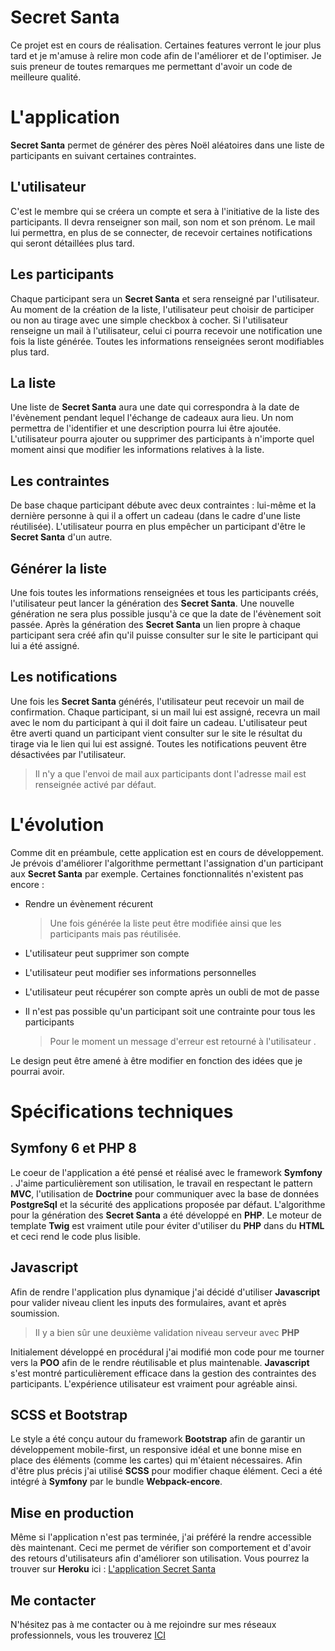 # Secret Santa 

Ce projet est en cours de réalisation. Certaines features verront le jour plus tard et je m'amuse à relire mon code afin de l'améliorer et de l'optimiser. Je suis preneur de toutes remarques me permettant d'avoir un code de meilleure qualité.


# L'application

**Secret Santa** permet de générer des pères Noël aléatoires dans une liste de participants en suivant certaines contraintes. 

## L'utilisateur

C'est le membre qui se créera un compte et sera à l'initiative de la liste des participants. Il devra renseigner son mail, son nom et son prénom. Le mail lui permettra, en plus de se connecter, de recevoir certaines notifications qui seront détaillées plus tard.

## Les participants

Chaque participant sera un **Secret Santa** et sera renseigné par l'utilisateur. Au moment de la création de la liste, l'utilisateur peut choisir de participer ou non au tirage avec une simple checkbox à cocher.  Si l'utilisateur renseigne un mail à l'utilisateur, celui ci pourra recevoir une notification une fois la liste générée. 
Toutes les informations renseignées seront modifiables plus tard.

## La liste

Une liste de **Secret Santa** aura une date qui correspondra à la date de l'évènement pendant lequel l'échange de cadeaux aura lieu. Un nom permettra de l'identifier et une description pourra lui être ajoutée. L'utilisateur pourra ajouter ou supprimer des participants à n'importe quel moment ainsi que modifier les informations relatives à la liste.

## Les contraintes

De base chaque participant débute avec deux contraintes : lui-même et la dernière personne à qui il a offert un cadeau (dans le cadre d'une liste réutilisée). L'utilisateur pourra en plus empêcher un participant d'être le **Secret Santa** d'un autre.


## Générer la liste

Une fois toutes les informations renseignées et tous les participants créés, l'utilisateur peut lancer la génération des **Secret Santa**. Une nouvelle génération ne sera plus possible jusqu'à ce que la date de l'évènement soit passée. 
Après la génération des **Secret Santa** un lien propre à chaque participant sera créé afin qu'il puisse consulter sur le site le participant qui lui a été assigné.

## Les notifications

Une fois les **Secret Santa** générés, l'utilisateur peut recevoir un mail de confirmation. Chaque participant, si un mail lui est assigné, recevra un mail avec le nom du participant à qui il doit faire un cadeau. L'utilisateur peut être averti quand un participant vient consulter sur le site le résultat du tirage via le lien qui lui est assigné.
Toutes les notifications peuvent être désactivées par l'utilisateur. 
 > Il n'y a que l'envoi de mail aux participants dont l'adresse mail est renseignée activé par défaut.


# L'évolution

Comme dit en préambule, cette application est en cours de développement. Je prévois d'améliorer l'algorithme permettant l'assignation d'un participant aux **Secret Santa** par exemple.
Certaines fonctionnalités n'existent pas encore :

- Rendre un évènement récurent 
   >Une fois générée la liste peut être modifiée ainsi que les participants mais pas réutilisée. 
   
- L'utilisateur peut supprimer son compte
- L'utilisateur peut modifier ses informations personnelles
- L'utilisateur peut récupérer son compte après un oubli de mot de passe
- Il n'est pas possible qu'un participant soit une contrainte pour tous les participants 
   >Pour le moment un message d'erreur est retourné à l'utilisateur .
  
Le design peut être amené à être modifier en fonction des idées que je pourrai avoir.


# Spécifications techniques


## Symfony 6 et PHP 8

Le coeur de l'application a été pensé et réalisé avec le framework **Symfony** . 
J'aime particulièrement son utilisation, le travail en respectant le pattern **MVC**, l'utilisation de **Doctrine** pour communiquer avec la base de données **PostgreSql** et la sécurité des applications proposée par défaut. 
L'algorithme pour la génération des **Secret Santa** a été développé en **PHP**.
Le moteur de template **Twig** est vraiment utile pour éviter d'utiliser du **PHP** dans du **HTML** et ceci rend le code plus lisible.

## Javascript

Afin de rendre l'application plus dynamique j'ai décidé d'utiliser **Javascript** pour valider niveau client les inputs des formulaires, avant et après soumission. 
> Il y a bien sûr une deuxième validation niveau serveur avec **PHP**

Initialement développé en procédural j'ai modifié mon code pour me tourner vers la **POO** afin de le rendre réutilisable et plus maintenable. 
**Javascript** s'est montré particulièrement efficace dans la gestion des contraintes des participants. L'expérience utilisateur est vraiment pour agréable ainsi.

## SCSS et Bootstrap

Le style a été conçu autour du framework **Bootstrap** afin de garantir un développement mobile-first, un responsive idéal et une bonne mise en place des éléments (comme les cartes) qui m'étaient nécessaires. 
Afin d'être plus précis j'ai utilisé **SCSS** pour modifier chaque élément. 
Ceci a été intégré à **Symfony** par le bundle **Webpack-encore**. 

## Mise en production

Même si l'application n'est pas terminée, j'ai préféré la rendre accessible dès maintenant. Ceci me permet de vérifier son comportement et d'avoir des retours d'utilisateurs afin d'améliorer son utilisation. 
Vous pourrez la trouver sur **Heroku** ici :
 [L'application Secret Santa](https://secret-santa-list-v2.herokuapp.com/)

## Me contacter
N'hésitez pas à me contacter ou à me rejoindre sur mes réseaux professionnels, vous les trouverez [ICI](https://formationsweb-glepoetre.fr)

